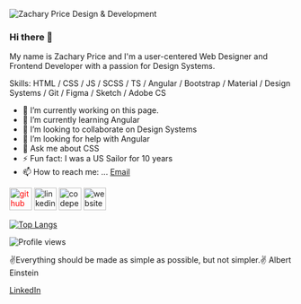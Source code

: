 ![Zachary Price Design & Development](https://user-images.githubusercontent.com/870971/194930149-d3e1d0a8-e740-4667-82cd-99eb20c32910.jpeg)

### Hi there 👋

My name is Zachary Price and I'm a user-centered Web Designer and Frontend Developer with a passion for Design Systems.

Skills: HTML / CSS / JS / SCSS / TS / Angular / Bootstrap / Material / Design Systems / Git / Figma / Sketch / Adobe CS

- 🔭 I’m currently working on this page. 
- 🌱 I’m currently learning Angular 
- 👯 I’m looking to collaborate on Design Systems 
- 🤔 I’m looking for help with Angular 
- 💬 Ask me about CSS 
- ⚡ Fun fact: I was a US Sailor for 10 years 
- 📫 How to reach me: ... [Email](mailto:zacharyprice@users.noreply.github.com)

[<img src='https://cdn.jsdelivr.net/npm/simple-icons@3.0.1/icons/github.svg' alt='github' style="color: red;" height='40'>](https://github.com/zacharyprice)  [<img src='https://cdn.jsdelivr.net/npm/simple-icons@3.0.1/icons/linkedin.svg' alt='linkedin' height='40'>](https://www.linkedin.com/in/zachary-price/)  [<img src='https://cdn.jsdelivr.net/npm/simple-icons@3.0.1/icons/codepen.svg' alt='codepen' height='40'>](https://codepen.io/zachary_price)  [<img src='https://cdn.jsdelivr.net/npm/simple-icons@3.0.1/icons/icloud.svg' alt='website' height='40'>](https://zachary-price.com)  

[![Top Langs](https://github-readme-stats.vercel.app/api/top-langs/?username=zacharyprice)](https://github.com/anuraghazra/github-readme-stats)

![Profile views](https://gpvc.arturio.dev/zacharyprice)


✌Everything should be made as simple as possible, but not simpler.✌ Albert Einstein

<p><a href="www.linked..com/in/zacharyprice">LinkedIn</a>
